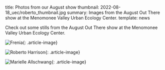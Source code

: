 title: Photos from our August show
thumbnail: 2022-08-18_uec/roberto_thumbnail.jpg
summary: Images from the August Out There show at the Menomonee Valley Urban Ecology Center.
template: news

Check out some stills from the August Out There show at the Menomonee Valley Urban Ecology Center.

![Frenia](images/2022-08-18_uec/frenia_live.jpg){: .article-image}

![Roberto Harrison](images/2022-08-18_uec/roberto_live.jpg){: .article-image}

![Marielle Allschwang](images/2022-08-18_uec/marielle_live.jpg){: .article-image}

